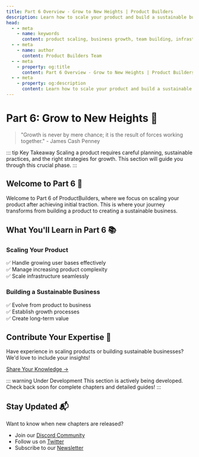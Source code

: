```yaml
---
title: Part 6 Overview - Grow to New Heights | Product Builders
description: Learn how to scale your product and build a sustainable business after achieving initial traction.
head:
  - - meta
    - name: keywords
      content: product scaling, business growth, team building, infrastructure scaling, sustainable operations
  - - meta
    - name: author
      content: Product Builders Team
  - - meta
    - property: og:title
      content: Part 6 Overview - Grow to New Heights | Product Builders
  - - meta
    - property: og:description
      content: Learn how to scale your product and build a sustainable business after achieving initial traction.
---
```


# Part 6: Grow to New Heights 🚀

> "Growth is never by mere chance; it is the result of forces working together." - James Cash Penney

::: tip Key Takeaway
Scaling a product requires careful planning, sustainable practices, and the right strategies for growth. This section will guide you through this crucial phase.
:::

## Welcome to Part 6 🎯

<div class="content-box">

Welcome to Part 6 of ProductBuilders, where we focus on scaling your product after achieving initial traction. This is where your journey transforms from building a product to creating a sustainable business.

</div>

## What You'll Learn in Part 6 📚

<div class="learning-objectives">

### Scaling Your Product
✅ Handle growing user bases effectively  
✅ Manage increasing product complexity  
✅ Scale infrastructure seamlessly  

### Building a Sustainable Business
✅ Evolve from product to business  
✅ Establish growth processes  
✅ Create long-term value  

</div>

<!--
## Coming Soon 🔜

<div class="upcoming-content">

This part is currently under development. We'll be covering essential topics including:

<div class="topics-grid">

### Infrastructure & Tech
- Scaling for increased traffic
- Performance optimization
- Security enhancements

### Team & Management
- Building effective teams
- Leadership development
- Process implementation

### Product Evolution
- Beyond MVP strategies
- Feature prioritization
- User feedback systems

### Business Growth
- Funding strategies
- Market expansion
- Revenue optimization

</div>

</div>
-->
## Contribute Your Expertise 🤝

<div class="contribution-box">

Have experience in scaling products or building sustainable businesses? We'd love to include your insights!

[Share Your Knowledge →](/contribute)

</div>

::: warning Under Development
This section is actively being developed. Check back soon for complete chapters and detailed guides!
:::

## Stay Updated 📬

<div class="updates-box">

Want to know when new chapters are released?

- Join our [Discord Community](https://discord.gg/productbuilders)
- Follow us on [Twitter](https://twitter.com/productbuilders)
- Subscribe to our [Newsletter](https://productbuilders.substack.com)

</div>
